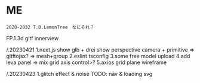 # ME

```
2020-2032 T.D.LemonTree　なにそれ？
```

FP.1 3d gltf innerview

/.20230421 
1.next.js show glb + drei show perspective camera + primitive => gltftojsx? => mesh+group
2.eslint tsconfig
3.some free model upload
4.add leva panel => mix grid axis control>?
5.axios grid plane wireframe

/.20230423
1.glitch effect & noise
TODO: nav & loading svg